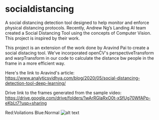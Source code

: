 # socialdistancing
A social distancing detection tool designed to help monitor and enforce physical distancing protocols.
Recently, Andrew Ng’s Landing AI team created a Social Distancing Tool using the concepts of Computer Vision. This project is inspired by their work. 

This project is an extension of the work done by Aravind Pai to create a social distacing tool. We've incorporated openCV's perspectiveTransform and warpTransform in our code to calculate the distance bw people in the frame in a more efficient way. 

Here's the link to Aravind's article: https://www.analyticsvidhya.com/blog/2020/05/social-distancing-detection-tool-deep-learning/ 

Drive link to the frames generated from the sample video: https://drive.google.com/drive/folders/1wArRGlaRxO0t-xSfUg70WfAPp-eKbLt7?usp=sharing 

Red:Voilations  Blue:Normal 
![alt text](https://github.com/nsit-aman-rajat/socialdistancing/blob/master/result.png)
